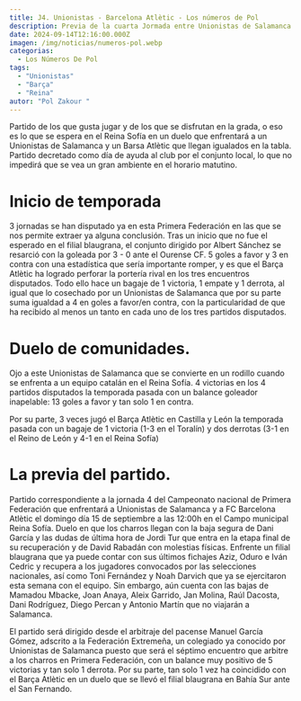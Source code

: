 ```yaml
---
title: J4. Unionistas - Barcelona Atlètic - Los números de Pol
description: Previa de la cuarta Jormada entre Unionistas de Salamanca y Barcelona Atletic
date: 2024-09-14T12:16:00.000Z
imagen: /img/noticias/numeros-pol.webp
categorias:
  - Los Números De Pol
tags:
  - "Unionistas"
  - "Barça"
  - "Reina"
autor: "Pol Zakour "
---
```

Partido de los que gusta jugar y de los que se disfrutan en la grada, o eso es lo que se espera en el Reina Sofía en un duelo que enfrentará a un Unionistas de Salamanca y un Barsa Atlètic que llegan igualados en la tabla. Partido decretado como día de ayuda al club por el conjunto local, lo que no impedirá que se vea un gran ambiente en el horario matutino.

# Inicio de temporada 

3 jornadas se han disputado ya en esta Primera Federación en las que se nos permite extraer ya alguna conclusión. Tras un inicio que no fue el esperado en el filial blaugrana, el conjunto dirigido por Albert Sánchez se resarció con la goleada por 3 - 0 ante el Ourense CF. 5 goles a favor y 3 en contra con una estadística que sería importante romper, y es que el Barça Atlètic ha logrado perforar la portería rival en los tres encuentros disputados. Todo ello hace un bagaje de 1 victoria, 1 empate y 1 derrota, al igual que lo cosechado por un Unionistas de Salamanca que por su parte suma igualdad a 4 en goles a favor/en contra, con la particularidad de que ha recibido al menos un tanto en cada uno de los tres partidos disputados.

# Duelo de comunidades.

Ojo a este Unionistas de Salamanca que se convierte en un rodillo cuando se enfrenta a un equipo catalán en el Reina Sofía. 4 victorias en los 4 partidos disputados la temporada pasada con un balance goleador inapelable: 13 goles a favor y tan solo 1 en contra.

Por su parte, 3 veces jugó el Barça Atlètic en Castilla y León la temporada pasada con un bagaje de 1 victoria (1-3 en el Toralín) y dos derrotas (3-1 en el Reino de León y 4-1 en el Reina Sofía)

# La previa del partido.

Partido correspondiente a la jornada 4 del Campeonato nacional de Primera Federación que enfrentará a Unionistas de Salamanca y a FC Barcelona Atlètic el domingo día 15 de septiembre a las 12:00h en el Campo municipal Reina Sofía. Duelo en que los charros llegan con la baja segura de Dani García y las dudas de última hora de Jordi Tur que entra en la etapa final de su recuperación y de David Rabadán con molestias físicas. Enfrente un filial blaugrana que ya puede contar con sus últimos fichajes Aziz, Oduro e Iván Cedric y recupera a los jugadores convocados por las selecciones nacionales, así como Toni Fernández y Noah Darvich que ya se ejercitaron esta semana con el equipo. Sin embargo, aún cuenta con las bajas de Mamadou Mbacke, Joan Anaya, Aleix Garrido, Jan Molina, Raúl Dacosta, Dani Rodríguez, Diego Percan y Antonio Martín que no viajarán a Salamanca.

El partido será dirigido desde el arbitraje del pacense Manuel García Gómez, adscrito a la Federación Extremeña, un colegiado ya conocido por Unionistas de Salamanca puesto que será el séptimo encuentro que arbitre a los charros en Primera Federación, con un balance muy positivo de 5 victorias y tan solo 1 derrota. Por su parte, tan solo 1 vez ha coincidido con el Barça Atlètic en un duelo que se llevó el filial blaugrana en Bahía Sur ante el San Fernando.
